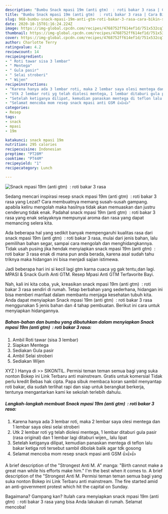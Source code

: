 ```yaml
---
description: "Bumbu Snack mpasi 19m (anti gtm)  : roti bakar 3 rasa | Cara Bikin Snack mpasi 19m (anti gtm)  : roti bakar 3 rasa Yang Sempurna"
title: "Bumbu Snack mpasi 19m (anti gtm)  : roti bakar 3 rasa | Cara Bikin Snack mpasi 19m (anti gtm)  : roti bakar 3 rasa Yang Sempurna"
slug: 968-bumbu-snack-mpasi-19m-anti-gtm-roti-bakar-3-rasa-cara-bikin-snack-mpasi-19m-anti-gtm-roti-bakar-3-rasa-yang-sempurna
date: 2020-10-15T01:16:24.224Z
image: https://img-global.cpcdn.com/recipes/4768752ff614ef1d/751x532cq70/snack-mpasi-19m-anti-gtm-roti-bakar-3-rasa-foto-resep-utama.jpg
thumbnail: https://img-global.cpcdn.com/recipes/4768752ff614ef1d/751x532cq70/snack-mpasi-19m-anti-gtm-roti-bakar-3-rasa-foto-resep-utama.jpg
cover: https://img-global.cpcdn.com/recipes/4768752ff614ef1d/751x532cq70/snack-mpasi-19m-anti-gtm-roti-bakar-3-rasa-foto-resep-utama.jpg
author: Charlotte Terry
ratingvalue: 4.2
reviewcount: 14
recipeingredient:
- " Roti tawar sisa 3 lembar"
- " Mentega"
- " Gula pasir"
- " Selai stroberi"
- " Wijen"
recipeinstructions:
- "Karena hanya ada 3 lembar roti, maka 2 lembar saya olesi mentega dan 1 lembar saya olesi selai stroberi"
- "Utk 2 lembar roti yg telah diolesi mentega, 1 lembar ditaburi gula pasir (rasa original) dan 1 lembar lagi ditaburi wijen,, lalu lipat"
- "Setelah ketiganya dilipat, kemudian panaskan mentega di teflon lalu bakar ketiga roti tersebut sambil dibolak balik agar tdk gosong"
- "Selamat mencoba mom resep snack mpasi anti GSM 👍👍👍"
categories:
- Resep
tags:
- snack
- mpasi
- 19m

katakunci: snack mpasi 19m 
nutrition: 295 calories
recipecuisine: Indonesian
preptime: "PT28M"
cooktime: "PT44M"
recipeyield: "1"
recipecategory: Lunch

---
```



![Snack mpasi 19m (anti gtm)  : roti bakar 3 rasa](https://img-global.cpcdn.com/recipes/4768752ff614ef1d/751x532cq70/snack-mpasi-19m-anti-gtm-roti-bakar-3-rasa-foto-resep-utama.jpg)

Sedang mencari inspirasi resep snack mpasi 19m (anti gtm)  : roti bakar 3 rasa yang Lezat? Cara membuatnya memang susah-susah gampang. apabila keliru mengolah maka hasilnya tidak akan memuaskan dan justru cenderung tidak enak. Padahal snack mpasi 19m (anti gtm)  : roti bakar 3 rasa yang enak selayaknya mempunyai aroma dan rasa yang dapat memancing selera kita.

Ada beberapa hal yang sedikit banyak mempengaruhi kualitas rasa dari snack mpasi 19m (anti gtm)  : roti bakar 3 rasa, mulai dari jenis bahan, lalu pemilihan bahan segar, sampai cara mengolah dan menghidangkannya. Tidak usah pusing jika hendak menyiapkan snack mpasi 19m (anti gtm)  : roti bakar 3 rasa enak di mana pun anda berada, karena asal sudah tahu triknya maka hidangan ini bisa menjadi sajian istimewa.

Jadi beberapa hari ini si kecil lagi gtm karna cuaca yg gak tentu,dan lagi. MPASI &amp; Snack Gurih Anti GTM. Resep Mpasi Anti GTM Terfavorite Bayi.


Nah, kali ini kita coba, yuk, kreasikan snack mpasi 19m (anti gtm)  : roti bakar 3 rasa sendiri di rumah. Tetap berbahan yang sederhana, hidangan ini bisa memberi manfaat dalam membantu menjaga kesehatan tubuh kita. Anda dapat menyiapkan Snack mpasi 19m (anti gtm)  : roti bakar 3 rasa menggunakan 5 jenis bahan dan 4 tahap pembuatan. Berikut ini cara untuk menyiapkan hidangannya.

<!--inarticleads1-->

##### Bahan-bahan dan bumbu yang dibutuhkan dalam menyiapkan Snack mpasi 19m (anti gtm)  : roti bakar 3 rasa:

1. Ambil  Roti tawar (sisa 3 lembar)
1. Siapkan  Mentega
1. Sediakan  Gula pasir
1. Ambil  Selai stroberi
1. Sediakan  Wijen


XYZ ) Hanya di &gt;&gt; SIKONTIL. Permisi teman teman semua bagi yang suka nonton Bokep ini Link Terbaru anti mainstream. Gratis untuk komersial Tidak perlu kredit Bebas hak cipta. Papa sibuk membaca koran sambil menyantap roti bakar, dia sudah terlihat rapi dan siap untuk berangkat berkerja, tentunya mengantarkan kami ke sekolah terlebih dahulu. 

<!--inarticleads2-->

##### Langkah-langkah membuat Snack mpasi 19m (anti gtm)  : roti bakar 3 rasa:

1. Karena hanya ada 3 lembar roti, maka 2 lembar saya olesi mentega dan 1 lembar saya olesi selai stroberi
1. Utk 2 lembar roti yg telah diolesi mentega, 1 lembar ditaburi gula pasir (rasa original) dan 1 lembar lagi ditaburi wijen,, lalu lipat
1. Setelah ketiganya dilipat, kemudian panaskan mentega di teflon lalu bakar ketiga roti tersebut sambil dibolak balik agar tdk gosong
1. Selamat mencoba mom resep snack mpasi anti GSM 👍👍👍


A brief description of the &#34;Strongest Anti M. A&#34; manga: &#34;Birth cannot make a great man while his efforts make him.&#34; I&#39;m the best when it comes to. A brief description of the &#34;Strongest Anti M. Permisi teman teman semua bagi yang suka nonton Bokep ini Link Terbaru anti mainstream. The fire started amid an anti-government protest which hit the capital on Sunday. 

Bagaimana? Gampang kan? Itulah cara menyiapkan snack mpasi 19m (anti gtm)  : roti bakar 3 rasa yang bisa Anda lakukan di rumah. Selamat mencoba!

